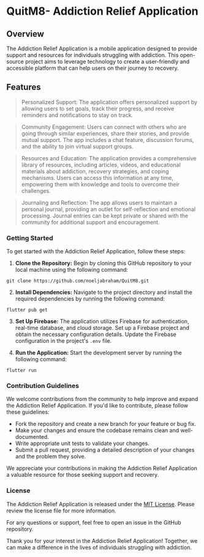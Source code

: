 # QuitM8- Addiction Relief Application

## Overview

The Addiction Relief Application is a mobile application designed to provide support and resources for individuals struggling with addiction. This open-source project aims to leverage technology to create a user-friendly and accessible platform that can help users on their journey to recovery.

## Features
>Personalized Support: The application offers personalized support by allowing users to set goals, track their progress, and receive reminders and notifications to stay on track.

>Community Engagement: Users can connect with others who are going through similar experiences, share their stories, and provide mutual support. The app includes a chat feature, discussion forums, and the ability to join virtual support groups.

>Resources and Education: The application provides a comprehensive library of resources, including articles, videos, and educational materials about addiction, recovery strategies, and coping mechanisms. Users can access this information at any time, empowering them with knowledge and tools to overcome their challenges.

>Journaling and Reflection: The app allows users to maintain a personal journal, providing an outlet for self-reflection and emotional processing. Journal entries can be kept private or shared with the community for additional support and encouragement.

### Getting Started

To get started with the Addiction Relief Application, follow these steps:

1. **Clone the Repository:** Begin by cloning this GitHub repository to your local machine using the following command:

```
git clone https://github.com/noeljabraham/QuitM8.git
```

2. **Install Dependencies:** Navigate to the project directory and install the required dependencies by running the following command:

```
flutter pub get
```

3. **Set Up Firebase:** The application utilizes Firebase for authentication, real-time database, and cloud storage. Set up a Firebase project and obtain the necessary configuration details. Update the Firebase configuration in the project's `.env` file.

4. **Run the Application:** Start the development server by running the following command:

```
flutter run 
```

### Contribution Guidelines

We welcome contributions from the community to help improve and expand the Addiction Relief Application. If you'd like to contribute, please follow these guidelines:

- Fork the repository and create a new branch for your feature or bug fix.
- Make your changes and ensure the codebase remains clean and well-documented.
- Write appropriate unit tests to validate your changes.
- Submit a pull request, providing a detailed description of your changes and the problem they solve.

We appreciate your contributions in making the Addiction Relief Application a valuable resource for those seeking support and recovery.

### License

The Addiction Relief Application is released under the [MIT License](https://opensource.org/licenses/MIT). Please review the license file for more information.

For any questions or support, feel free to open an issue in the GitHub repository.

Thank you for your interest in the Addiction Relief Application! Together, we can make a difference in the lives of individuals struggling with addiction.
